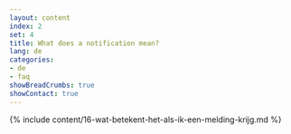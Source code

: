```yaml
---
layout: content
index: 2
set: 4 
title: What does a notification mean?
lang: de
categories:
- de
- faq
showBreadCrumbs: true
showContact: true
---
```

{% include content/16-wat-betekent-het-als-ik-een-melding-krijg.md %}
